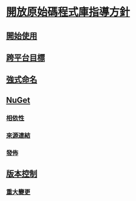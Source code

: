 # [開放原始碼程式庫指導方針](index.md)
## [開始使用](get-started.md)
## [跨平台目標](cross-platform-targeting.md)
## [強式命名](strong-naming.md)
## [NuGet](nuget.md)
### [相依性](dependencies.md)
### [來源連結](sourcelink.md)
### [發佈](publish-nuget-package.md)
## [版本控制](versioning.md)
### [重大變更](breaking-changes.md)